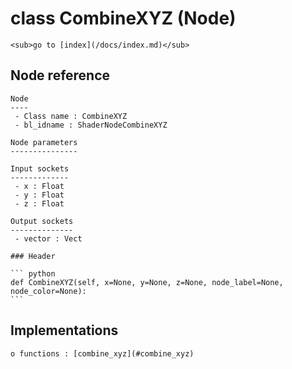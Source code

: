 # class CombineXYZ (Node)

    <sub>go to [index](/docs/index.md)</sub>
    
## Node reference

    Node
    ----
     - Class name : CombineXYZ
     - bl_idname : ShaderNodeCombineXYZ
    
    Node parameters
    ---------------
    
    Input sockets
    -------------
     - x : Float
     - y : Float
     - z : Float
    
    Output sockets
    --------------
     - vector : Vect
    
    ### Header

    ``` python
    def CombineXYZ(self, x=None, y=None, z=None, node_label=None, node_color=None):
    ```
    
## Implementations

    o functions : [combine_xyz](#combine_xyz)
    
    